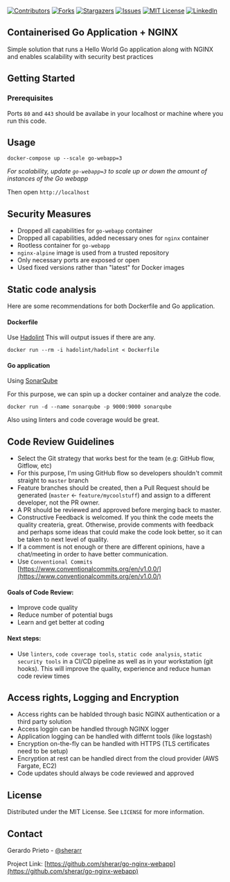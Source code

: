 <!-- PROJECT SHIELDS -->
[![Contributors][contributors-shield]][contributors-url]
[![Forks][forks-shield]][forks-url]
[![Stargazers][stars-shield]][stars-url]
[![Issues][issues-shield]][issues-url]
[![MIT License][license-shield]][license-url]
[![LinkedIn][linkedin-shield]][linkedin-url]

## Containerised Go Application + NGINX

Simple solution that runs a Hello World Go application along with NGINX and enables scalability with security best practices

## Getting Started

### Prerequisites

Ports `80` and `443` should be availabe in your localhost or machine where you run this code.

## Usage

```
docker-compose up --scale go-webapp=3
```
_For scalability, update `go-webapp=3` to scale up or down the amount of instances of the Go webapp_

Then open `http://localhost`

## Security Measures

- Dropped all capabilities for `go-webapp` container
- Dropped all capabilities, added necessary ones for `nginx` container
- Rootless container for `go-webapp`
- `nginx-alpine` image is used from a trusted repository
- Only necessary ports are exposed or open
- Used fixed versions rather than "latest" for Docker images

## Static code analysis

Here are some recommendations for both Dockerfile and Go application.

#### Dockerfile

Use [Hadolint](https://github.com/hadolint/hadolint)
This will output issues if there are any.

```
docker run --rm -i hadolint/hadolint < Dockerfile
```

#### Go application

Using [SonarQube](https://github.com/SonarSource/sonarqube/) 

For this purpose, we can spin up a docker container and analyze the code.

```
docker run -d --name sonarqube -p 9000:9000 sonarqube
```

Also using linters and code coverage would be great.


## Code Review Guidelines

- Select the Git strategy that works best for the team (e.g: GitHub flow, Gitflow, etc)
- For this purpose, I'm using GitHub flow so developers shouldn't commit straight to `master` branch
- Feature branches should be created, then a Pull Request should be generated (`master` <- `feature/mycoolstuff`) and assign to a different developer, not the PR owner.
- A PR should be reviewed and approved before merging back to master.
- Constructive Feedback is welcomed. If you think the code meets the quality createria, great. Otherwise, provide comments with feedback and perhaps some ideas that could make the code look better, so it can be taken to next level of quality.
- If a comment is not enough or there are different opinions, have a chat/meeting in order to have better communication.
- Use `Conventional Commits` [https://www.conventionalcommits.org/en/v1.0.0/](https://www.conventionalcommits.org/en/v1.0.0/)

#### Goals of Code Review:

- Improve code quality
- Reduce number of potential bugs
- Learn and get better at coding

#### Next steps:
- Use `linters`, `code coverage tools`, `static code analysis`, `static security tools` in a CI/CD pipeline as well as in your workstation (git hooks). This will improve the quality, experience and reduce human code review times 


## Access rights, Logging and Encryption

- Access rights can be hablded through basic NGINX authentication or a third party solution
- Access loggin can be handled through NGINX logger
- Application logging can be handled with differnt tools (like logstash)
- Encryption on-the-fly can be handled with HTTPS (TLS certificates need to be setup)
- Encryption at rest can be handled direct from the cloud provider (AWS Fargate, EC2)
- Code updates should always be code reviewed and approved 

## License

Distributed under the MIT License. See `LICENSE` for more information.

## Contact

Gerardo Prieto - [@sherarr](https://twitter.com/sherarr)

Project Link: [https://github.com/sherar/go-nginx-webapp](https://github.com/sherar/go-nginx-webapp)


<!-- https://www.markdownguide.org/basic-syntax/#reference-style-links -->
[contributors-shield]: https://img.shields.io/github/contributors/sherar/go-nginx-webapp.svg?style=for-the-badge
[contributors-url]: https://github.com/sherar/go-nginx-webapp/graphs/contributors
[forks-shield]: https://img.shields.io/github/forks/sherar/go-nginx-webapp.svg?style=for-the-badge
[forks-url]: https://github.com/sherar/go-nginx-webapp/network/members
[stars-shield]: https://img.shields.io/github/stars/sherar/go-nginx-webapp.svg?style=for-the-badge
[stars-url]: https://github.com/sherar/go-nginx-webapp/stargazers
[issues-shield]: https://img.shields.io/github/issues/sherar/go-nginx-webapp.svg?style=for-the-badge
[issues-url]: https://github.com/sherar/go-nginx-webapp/issues
[license-shield]: https://img.shields.io/github/license/sherar/go-nginx-webapp.svg?style=for-the-badge
[license-url]: https://github.com/sherar/go-nginx-webapp/blob/master/LICENSE.txt
[linkedin-shield]: https://img.shields.io/badge/-LinkedIn-black.svg?style=for-the-badge&logo=linkedin&colorB=555
[linkedin-url]: https://www.linkedin.com/in/gerardo-prieto/